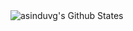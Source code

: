 <img align=left alt="asinduvg's Github States" src="https://github-readme-stats.vercel.app/api?username=asinduvg&show_icons=true&hide_border=true" />